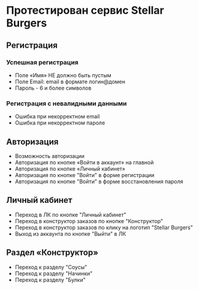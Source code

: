 # Протестирован сервис Stellar Burgers

## **Регистрация**

### Успешная регистрация

* Поле «Имя» НЕ должно быть пустым
* Поле Email: email в формате логин@домен
* Пароль - 6 и более символов

### Регистрация с невалидными данными

* Ошибка при некорректном email
* Ошибка при некорректном пароле

## Авторизация

* Возможность авторизации
* Авторизация по кнопке «Войти в аккаунт» на главной
* Авторизация по кнопке «Личный кабинет»
* Авторизация по кнопке "Войти" в форме регистрации
* Авторизация по кнопке "Войти" в форме восстановления пароля

## Личный кабинет

* Переход в ЛК по кнопке "Личный кабинет"
* Переход в конструктор заказов по кнопке "Конструктор"
* Переход в конструктор заказов по клику на логотип "Stellar Burgers"
* Выход из аккаунта по кнопке "Выйти" в ЛК

## Раздел «Конструктор»

* Переход к разделу "Соусы"
* Переход к разделу "Начинки"
* Переход к разделу "Булки"